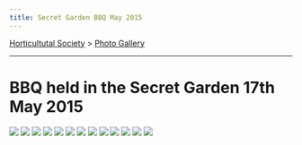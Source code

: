 ```yaml
---
title: Secret Garden BBQ May 2015
---
```




[Horticultutal Society](/horticultural-society) > [Photo Gallery](/horticultural-society/PhotoGallery)

----

# BBQ held in the Secret Garden 17th May 2015

![](https://lh3.googleusercontent.com/pw/ACtC-3eu_ViA6j_IrPRNJAmOP6BJvmkJGMPR83KhgPynb6zSmG7y3UATMVfYHF-yZ5DyYGgXbl9BqLDoNOLJJZUZft7eRpRM8XE41f0CZZM9FIO3bkoiP8vcCVS1VI_IBXDVtfAbldshLzE4tt6E32mAEgXC=w419-h336-no?authuser=0)
![](https://lh3.googleusercontent.com/pw/ACtC-3eEFd-2WxmeGfZnRGi4akyWWryIJHovrl-MPB5HKr1gIMlulZKprNEPbTHf7tctQ6ZifIzOCgNBVa4SH2HDITsvVhfKzdiaT32Gj49mD7GkrS5DqTecT0oJvjVm72friRuKA8lrs0VM4zcLxsXQVWx3=w298-h438-no?authuser=0)
![](https://lh3.googleusercontent.com/pw/ACtC-3ctSS0yCyWbb9wOzpugTxfby0e0b63rIZ2fZ7h_cBvF190gduyuW22zSWaUAn6CLr66sjhGKGVbBQsJWfU4qlm0i8vlg2E7dNiUDmvBEc6Hfg7tPXNSRnWzzKcUbPFU3IBruemrOGbTJv3-rbI7QCBf=w765-h334-no?authuser=0)
![](https://lh3.googleusercontent.com/pw/ACtC-3cPO-ZI_0cd0inaW1S8KLKSoIY9nrHIUvGVD9jKxZIF3N2qdApixwB7qWYVWNMGraRUqKOLq33kNKH8rp2yvCcsGQSitZl_vQWx9TGWGxHwXJjoRPT3k4EdFCOPabWIxJOjBfrttUECPJ__cj8Kfp6-=w764-h503-no?authuser=0)
![](https://lh3.googleusercontent.com/pw/ACtC-3e-jD7enj0ngyEkh5ryuzMX8-0hbDNspHq8xI3e8V0hZ7G5vKZL2OklBsyLW0Q9feNwSsAa_0ekbEAklGbu6d5RZEBR7A4zb01jZR0bIgr15gRZOc66lh0wTyQmAtVpUVkNli6u0O655TUqiTbIQigk=w733-h607-no?authuser=0)
![](https://lh3.googleusercontent.com/pw/ACtC-3dbZE0ueBSp1JbDeaivtv7kr8H7M43qt-2n8Qt_jA9h08eTH4O3NJbJm-GhvxEd8MNV_zaWQSZ3bO7EP_zqocxskXr4P5YtxeLHGsKWxd58Wml0dJboYHg8Jf3FYHUkDQC1vdB2nAk0mmGJpOKGXxFn=w467-h455-no?authuser=0)
![](https://lh3.googleusercontent.com/pw/ACtC-3fGvpwqG2DXu10NPXh7exovArnpGTqUdiyZGqvR6JsIE0hTStu3Cl3pvqlpfLle2oc055733uRkcGnzv0hGek9Dv1jNZKUVJ3d17QmngRiPJxtQ3Ldl9cXpd9fOYVUZE72_3dhtU3g368UxMQUFN_j7=w399-h559-no?authuser=0)
![](https://lh3.googleusercontent.com/pw/ACtC-3dJyJqZA2ly64f2BQYEFOGgrzLOi8rtfCiCIQ9mW0p9ckZNVyM0nj2fKR1Gdl8uW2blqDlFRtmzU--Y03Pq38u-a9z-96yuNc6T47UOjzXTFmnRgtYDAtXkLymbH4TFYHTHgRxvieXQUpjlfoSmY6Hf=w829-h555-no?authuser=0)
![](https://lh3.googleusercontent.com/pw/ACtC-3fiyOD4BUOMTDtdxmNWCgLxDtJxx4_5DRn9aQuzNn_kKnah8FcS9Ti_enIcEvqHlYT09edmm6yYC5R0JD8sc16tcTWCBpGMtKlMt_o9-qbSOo86gSujRR_2drc9ej4XDoS6D2krOh_rweGPycDFv9Su=w876-h483-no?authuser=0)
![](https://lh3.googleusercontent.com/pw/ACtC-3fE5asqmxHqwSAW9rfDwA1xkCXlPILx67gIDeQKnbUHKexifFhuvmJtQBBroKvq6lBKcGJFKIqpCh1Iuk3za14kRI94uyXycGlcNwaqgzEq8Zx8FF0pUk7t2e0dQdNo6uc8mfQpym_U0k-JaO10lo2b=w769-h448-no?authuser=0)
![](https://lh3.googleusercontent.com/pw/ACtC-3ctB8qVlAaHOehsPxL5JAkcPU5NJKA3muEWGv0Mgc-s_4B1fk2mrTl1ZqxlJcbm1xUDBmLp2YoCc2n5rp75dx0KlUdRZMK_2tiqXVjGlgViFEKysDe93Z5sQj0H5S2fYf3uzCCHyrTpOoiDAOwbKSVO=w879-h609-no?authuser=0)
![](https://lh3.googleusercontent.com/pw/ACtC-3e-CpjoQjKUHdueoBsrPK0T3pMJA1tKBQ1vngaMTu-GtS-oUvQdJNjw7gIhqOPuSUY_TmhIDWDajpkGlwh_LAxuewSYycId02e6vPSWyIVR5cjNR13SKW2gbk32jzs5V1PF0Et41ex_9xkFQS0ojcVZ=w480-h626-no?authuser=0)
![](https://lh3.googleusercontent.com/pw/ACtC-3cU-SRH2G1jj6_eJkL_aFdVndvTe1eF4bv_38LkEvSCEm-k3QrbQrXQoMV-VJK7gOxeOuYdD2yljV5otWBxmrnJIPLS-WT6JFASt3ceDRGCIH2zBSBhWfImTYqa3E40odP4cA8dXMlH9IMzbVCUIvNl=w470-h580-no?authuser=0)
